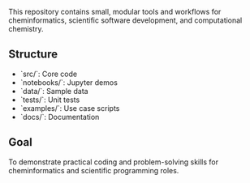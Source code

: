 This repository contains small, modular tools and workflows for cheminformatics, scientific software development, and computational chemistry.

## Structure

- \`src/\`: Core code
- \`notebooks/\`: Jupyter demos
- \`data/\`: Sample data
- \`tests/\`: Unit tests
- \`examples/\`: Use case scripts
- \`docs/\`: Documentation

## Goal

To demonstrate practical coding and problem-solving skills for cheminformatics and scientific programming roles.
